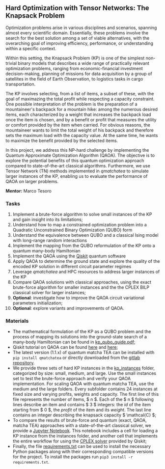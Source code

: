 ## Hard Optimization with Tensor Networks: The Knapsack Problem

Optimization problems arise in various disciplines and scenarios, spanning almost every scientific domain. Essentially, these problems involve the search for the best solution among a set of viable alternatives, with the overarching goal of improving efficiency, performance, or understanding within a specific context.

Within this setting, the Knapsack Problem (KP) is one of the simplest non-trivial binary models that describes a wide range of practically relevant optimization problems, ranging from economic-financial investment decision-making, planning of missions for data acquisition by a group of satellites in the field of Earth Observation, to logistics tasks in cargo transportation.

The KP involves selecting, from a list of items, a subset of these, with the goal of maximazing the total profit while respecting a capacity constraint. One possible interpretation of the problem is the preparation of a mountaineer's backpack for a mountain hike: among the numerous desired items, each characterized by a weight that increases the backpack load once the item is chosen, and by a benefit or profit that measures the utility or comfort provided by the item when carried. For obvious reasons, the mountaineer wants to limit the total weight of his backpack and therefore sets the maximum load with the capacity value. At the same time, he wants to maximize the benefit provided by the selected items.

In this project, we address this NP-hard challenge by implementing the Quantum Approximate Optimization Algorithm (QAOA). The objective is to explore the potential benefits of this quantum optimization approach compared to state-of-the-art classical algorithms. Furthermore, we use Tensor Network (TN) methods implemented in *qmatchatea* to simulate larger instances of the KP, enabling us to evaluate the performance of QAOA on larger problems.

**Mentor:** Marco Tesoro

### Tasks

1) Implement a brute-force algorithm to solve small instances of the KP and gain insight into its limitations;
2) Understand how to map a constrained optimization problem into a Quadratic Unconstrained Binary Optimization (QUBO) form
3) Understand the equivalence between QUBO and a classical Ising model with long-range random interactions
4) Implement the mapping from the QUBO reformulation of the KP onto a quantum many-body Hamiltonian
5) Implement the QAOA using the [Qiskit](https://docs.quantum.ibm.com/api/qiskit/0.45) quantum software
6) Apply QAOA to determine the ground state and explore the quality of the encoded KP solution in different circuit parameter regimes
7) Leverage *qmatchatea* and HPC resources to address larger instances of the KP
8) Compare QAOA solutions with classical approaches, using the exact brute-force algorithm for smaller instances and the the CPLEX BILP classical solver for larger instances;
9) **Optional**: investigate how to improve the QAOA circuit variational parameters initialization;
10) **Optional**: explore variants and improvements of QAOA.

### Materials

- The mathematical formulation of the KP as a QUBO problem and the process of mapping its solutions into the ground-state search of a many-body Hamiltonian can be found in [kp_qubo_guide.pdf](kp_qubo_guide.pdf);
- Qiskit tutorial on QAOA can be found [here](https://qiskit-rigetti.readthedocs.io/en/v0.4.1/examples/qaoa_qiskit.html) and [here](https://learning.quantum.ibm.com/tutorial/quantum-approximate-optimization-algorithm);
- The latest version (1.1.x) of quantum matcha TEA can be installed with `pip install qmatchatea` or directly downloaded from the [gitlab repository](https://baltig.infn.it/quantum_matcha_tea/py_api_quantum_matcha_tea).
- We provide three sets of hard KP instances in the [kp_instances](kp_instances) folder, categorized by size: small, medium, and large. Use the small instances set to test the brute-force approach and verify your QAOA implementation. For scaling QAOA with quantum matcha TEA, use the medium and the large folders. Every subfolder contains 24 instances at fixed size and varying profits, weights and capacity. The first line of this file represents the number of items, $ n $. Each of the $ n $ following lines describe an item and contains $ 3 $ integers: the <em>id</em> of the item starting from $ 0 $, the <em>profit</em> of the item and its <em>weight</em>. The last line contains an integer describing the knapsack capacity $ \mathcal{C} $;
- To compare the results of brute-force and quantum (exact, QAOA, matcha TEA) approaches with a state-of-the-art classical solver, we provide a [Jupyter Notebook](benchmarking.ipynb). This notebook includes a cell for loading a KP instance from the instances folder, and another cell that implements the entire workflow for using the [CPLEX solver](https://docs.quantum.ibm.com/api/qiskit/0.24/qiskit.optimization.algorithms.CplexOptimizer) provided by Qiskit;
- Finally, the file [requirements.txt](requirements.txt) can be used to install the necessary Python packages along with their corresponding compatible versions for the project. To install the packages run `pip3 install -r requirements.txt`.

